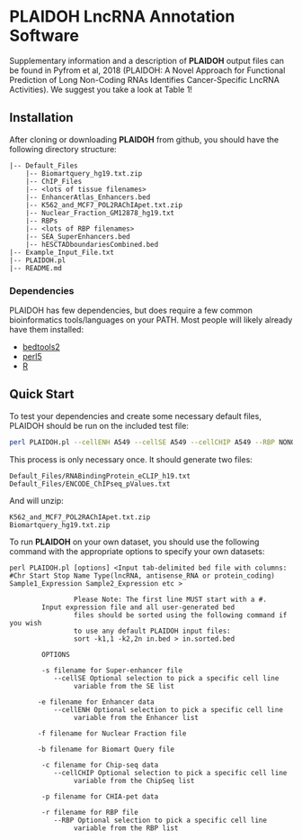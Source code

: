 # PLAIDOH LncRNA Annotation Software

Supplementary information and a description of **PLAIDOH** output files can be found in Pyfrom et al, 2018 (PLAIDOH: A Novel Approach for Functional Prediction of Long Non-Coding RNAs Identifies Cancer-Specific LncRNA Activities). We suggest you take a look at Table 1!

## Installation

After cloning or downloading **PLAIDOH** from github, you should have the following directory structure: 

```
|-- Default_Files
    |-- Biomartquery_hg19.txt.zip
    |-- ChIP_Files
	|-- <lots of tissue filenames>
    |-- EnhancerAtlas_Enhancers.bed
    |-- K562_and_MCF7_POL2RAChIApet.txt.zip
    |-- Nuclear_Fraction_GM12878_hg19.txt
    |-- RBPs
	|-- <lots of RBP filenames>
    |-- SEA_SuperEnhancers.bed
    |-- hESCTADboundariesCombined.bed
|-- Example_Input_File.txt
|-- PLAIDOH.pl
|-- README.md
```

### Dependencies
PLAIDOH has few dependencies, but does require a few common bioinformatics tools/languages on your PATH. Most people will likely already have them installed:
 - [bedtools2](http://bedtools.readthedocs.io/en/latest/index.html)
 - [perl5](https://www.perl.org/)
 - [R](https://www.r-project.org/)

## Quick Start

To test your dependencies and create some necessary default files, PLAIDOH should be run on the included test file:

```Bash
perl PLAIDOH.pl --cellENH A549 --cellSE A549 --cellCHIP A549 --RBP NONO Example_Input_File.txt
```

This process is only necessary once. It should generate two files:

```
Default_Files/RNABindingProtein_eCLIP_h19.txt
Default_Files/ENCODE_ChIPseq_pValues.txt
```

And will unzip: 
```
K562_and_MCF7_POL2RAChIApet.txt.zip
Biomartquery_hg19.txt.zip
```

To run **PLAIDOH** on your own dataset, you should use the following command with the appropriate options to specify your own datasets: 

```
perl PLAIDOH.pl [options] <Input tab-delimited bed file with columns: #Chr Start Stop Name Type(lncRNA, antisense_RNA or protein_coding) Sample1_Expression Sample2_Expression etc >
                
                Please Note: The first line MUST start with a #.
		Input expression file and all user-generated bed
                files should be sorted using the following command if you wish
                to use any default PLAIDOH input files:
                sort -k1,1 -k2,2n in.bed > in.sorted.bed
                
        OPTIONS
        
        -s filename for Super-enhancer file
           --cellSE Optional selection to pick a specific cell line
                variable from the SE list
           
       -e filename for Enhancer data
           --cellENH Optional selection to pick a specific cell line
                variable from the Enhancer list
       
       -f filename for Nuclear Fraction file
       
       -b filename for Biomart Query file
        
        -c filename for Chip-seq data
           --cellCHIP Optional selection to pick a specific cell line
                variable from the ChipSeq list
        
        -p filename for CHIA-pet data
        
        -r filename for RBP file
           --RBP Optional selection to pick a specific cell line
                variable from the RBP list
```
